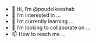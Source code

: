 - 👋 Hi, I’m @poudelkeeshab
- 👀 I’m interested in ...
- 🌱 I’m currently learning ...
- 💞️ I’m looking to collaborate on ...
- 📫 How to reach me ...

<!---
poudelkeeshab/poudelkeeshab is a ✨ special ✨ repository because its `README.md` (this file) appears on your GitHub profile.
You can click the Preview link to take a look at your changes.
--->

